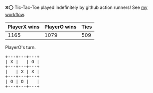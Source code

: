 :x::o: Tic-Tac-Toe played indefinitely by github action runners! See [my workflow](.github/workflows/play.yaml).

|PlayerX wins|PlayerO wins|Ties|
|-|-|-|
|1165|1079|509|

PlayerO's turn.

<pre>
+---+---+---+
| X |   | O |
+---+---+---+
|   | X | X |
+---+---+---+
| O | O |   |
+---+---+---+
</pre>